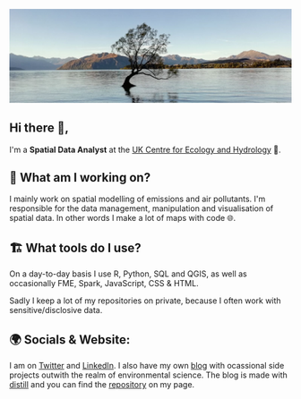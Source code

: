 ![github](https://github.com/thomaszwagerman/thomaszwagerman/blob/main/banner/nz_image.jpg)

## Hi there :wave:,

I'm a **Spatial Data Analyst** at the [UK Centre for Ecology and Hydrology](https://www.ceh.ac.uk/) :deciduous_tree:.

## :sunflower: What am I working on?
I mainly work on spatial modelling of emissions and air pollutants. I'm responsible for the data management, manipulation and visualisation of spatial data. In other words I make a lot of maps with code :globe_with_meridians:.

## :building_construction: What tools do I use?
On a day-to-day basis I use R, Python, SQL and QGIS, as well as occasionally FME, Spark, JavaScript, CSS & HTML.

Sadly I keep a lot of my repositories on private, because I often work with sensitive/disclosive data.

## :earth_africa: Socials & Website:
I am on [Twitter](https://twitter.com/thomzwa) and [LinkedIn](https://www.linkedin.com/in/thomaszwagerman/). I also have my own [blog](https://tzwagerman.netlify.app/) with ocassional side projects outwith the realm of environmental science. The blog is made with [distill](https://rstudio.github.io/distill/) and you can find the [repository](https://github.com/thomaszwagerman/tz_web_distill) on my page.